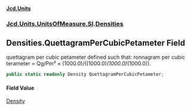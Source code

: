#### [Jcd.Units](index 'index')
### [Jcd.Units.UnitsOfMeasure.SI](Jcd.Units.UnitsOfMeasure.SI 'Jcd.Units.UnitsOfMeasure.SI').[Densities](Densities 'Jcd.Units.UnitsOfMeasure.SI.Densities')

## Densities.QuettagramPerCubicPetameter Field

quettagram per cubic petameter defined such that: ronnagram per cubic terameter = Qg/Pm³ ×
(1000.0)/((1000.0)*(1000.0)*(1000.0)).

```csharp
public static readonly Density QuettagramPerCubicPetameter;
```

#### Field Value
[Density](Density 'Jcd.Units.UnitTypes.Density')